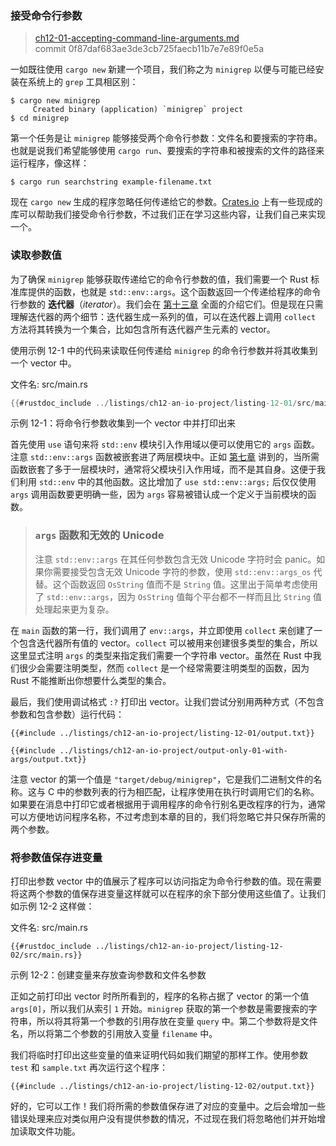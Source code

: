 ### 接受命令行参数

> [ch12-01-accepting-command-line-arguments.md](https://github.com/rust-lang/book/blob/main/src/ch12-01-accepting-command-line-arguments.md)
> <br>
> commit 0f87daf683ae3de3cb725faecb11b7e7e89f0e5a

一如既往使用 `cargo new` 新建一个项目，我们称之为 `minigrep` 以便与可能已经安装在系统上的 `grep` 工具相区别：

```console
$ cargo new minigrep
     Created binary (application) `minigrep` project
$ cd minigrep
```

第一个任务是让 `minigrep` 能够接受两个命令行参数：文件名和要搜索的字符串。也就是说我们希望能够使用 `cargo run`、要搜索的字符串和被搜索的文件的路径来运行程序，像这样：

```console
$ cargo run searchstring example-filename.txt
```

现在 `cargo new` 生成的程序忽略任何传递给它的参数。[Crates.io](https://crates.io/) 上有一些现成的库可以帮助我们接受命令行参数，不过我们正在学习这些内容，让我们自己来实现一个。

### 读取参数值

为了确保 `minigrep` 能够获取传递给它的命令行参数的值，我们需要一个 Rust 标准库提供的函数，也就是 `std::env::args`。这个函数返回一个传递给程序的命令行参数的 **迭代器**（*iterator*）。我们会在 [第十三章][ch13] 全面的介绍它们。但是现在只需理解迭代器的两个细节：迭代器生成一系列的值，可以在迭代器上调用 `collect` 方法将其转换为一个集合，比如包含所有迭代器产生元素的 vector。

使用示例 12-1 中的代码来读取任何传递给 `minigrep` 的命令行参数并将其收集到一个 vector 中。

<span class="filename">文件名: src/main.rs</span>

```rust
{{#rustdoc_include ../listings/ch12-an-io-project/listing-12-01/src/main.rs}}
```

<span class="caption">示例 12-1：将命令行参数收集到一个 vector 中并打印出来</span>

首先使用 `use` 语句来将 `std::env` 模块引入作用域以便可以使用它的 `args` 函数。注意 `std::env::args` 函数被嵌套进了两层模块中。正如 [第七章][ch7-idiomatic-use] 讲到的，当所需函数嵌套了多于一层模块时，通常将父模块引入作用域，而不是其自身。这便于我们利用 `std::env` 中的其他函数。这比增加了 `use std::env::args;` 后仅仅使用 `args` 调用函数要更明确一些，因为 `args` 容易被错认成一个定义于当前模块的函数。

> ### `args` 函数和无效的 Unicode
>
> 注意 `std::env::args` 在其任何参数包含无效 Unicode 字符时会 panic。如果你需要接受包含无效 Unicode 字符的参数，使用 `std::env::args_os` 代替。这个函数返回 `OsString` 值而不是 `String` 值。这里出于简单考虑使用了 `std::env::args`，因为 `OsString` 值每个平台都不一样而且比 `String` 值处理起来更为复杂。

在 `main` 函数的第一行，我们调用了 `env::args`，并立即使用 `collect` 来创建了一个包含迭代器所有值的 vector。`collect` 可以被用来创建很多类型的集合，所以这里显式注明 `args` 的类型来指定我们需要一个字符串 vector。虽然在 Rust 中我们很少会需要注明类型，然而 `collect` 是一个经常需要注明类型的函数，因为 Rust 不能推断出你想要什么类型的集合。

最后，我们使用调试格式 `:?` 打印出 vector。让我们尝试分别用两种方式（不包含参数和包含参数）运行代码：

```console
{{#include ../listings/ch12-an-io-project/listing-12-01/output.txt}}
```

```console
{{#include ../listings/ch12-an-io-project/output-only-01-with-args/output.txt}}
```

注意 vector 的第一个值是 `"target/debug/minigrep"`，它是我们二进制文件的名称。这与 C 中的参数列表的行为相匹配，让程序使用在执行时调用它们的名称。如果要在消息中打印它或者根据用于调用程序的命令行别名更改程序的行为，通常可以方便地访问程序名称，不过考虑到本章的目的，我们将忽略它并只保存所需的两个参数。

### 将参数值保存进变量

打印出参数 vector 中的值展示了程序可以访问指定为命令行参数的值。现在需要将这两个参数的值保存进变量这样就可以在程序的余下部分使用这些值了。让我们如示例 12-2 这样做：

<span class="filename">文件名: src/main.rs</span>

```rust,should_panic,noplayground
{{#rustdoc_include ../listings/ch12-an-io-project/listing-12-02/src/main.rs}}
```

<span class="caption">示例 12-2：创建变量来存放查询参数和文件名参数</span>

正如之前打印出 vector 时所所看到的，程序的名称占据了 vector 的第一个值 `args[0]`，所以我们从索引 `1` 开始。`minigrep` 获取的第一个参数是需要搜索的字符串，所以将其将第一个参数的引用存放在变量 `query` 中。第二个参数将是文件名，所以将第二个参数的引用放入变量 `filename` 中。

我们将临时打印出这些变量的值来证明代码如我们期望的那样工作。使用参数 `test` 和 `sample.txt` 再次运行这个程序：

```console
{{#include ../listings/ch12-an-io-project/listing-12-02/output.txt}}
```

好的，它可以工作！我们将所需的参数值保存进了对应的变量中。之后会增加一些错误处理来应对类似用户没有提供参数的情况，不过现在我们将忽略他们并开始增加读取文件功能。

[ch13]: ch13-00-functional-features.html
[ch7-idiomatic-use]: ch07-04-bringing-paths-into-scope-with-the-use-keyword.html#创建惯用的-use-路径
